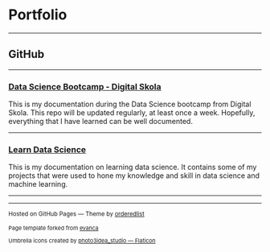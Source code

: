 # Portfolio

---

## GitHub

---

### [Data Science Bootcamp - Digital Skola](/pages/data-science-digital-skola)
This is my documentation during the Data Science bootcamp from Digital Skola. This repo will be updated regularly, at least once a week. Hopefully, everything that I have learned can be well documented.

---

### [Learn Data Science](/pages/learn-data-science)
This is my documentation on learning data science. It contains some of my projects that were used to hone my knowledge and skill in data science and machine learning.


---

---
<p><small>Hosted on GitHub Pages &mdash; Theme by <a href="https://github.com/orderedlist">orderedlist</a></small></p>
<p style="font-size:11px">Page template forked from <a href="https://github.com/evanca/quick-portfolio">evanca</a></p>
<p style="font-size:11px">Umbrella icons created by <a href="https://www.flaticon.com/free-icons/umbrella" title="umbrella icons">photo3idea_studio &mdash; Flaticon</a></p>
<!-- Remove above link if you don't want to attibute -->
